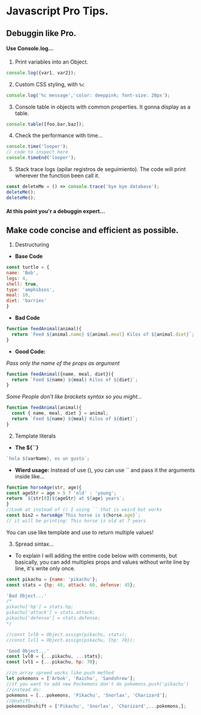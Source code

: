 # Javascript Pro Tips.

## Debuggin like Pro.

#### Use Console.log...

1. Print variables into an Object.
```js
console.log({var1, var2});
```
2. Custom CSS styling, with `%c`
```js
console.log('%c message','color: deeppink; font-size: 20px');
```
3. Console table in objects with common properties. It gonna display as a table.
```js
console.table([foo,bar,baz]);
```
4. Check the performance with time...
```js
console.time('looper');
// code to inspect here
console.timeEnd('looper');
```
5. Stack trace logs (apilar registros de seguimiento). The code will print wherever the function been call it.
```js
const deleteMe = () => console.trace('bye bye database');
deleteMe();
deleteMe();
```

#### At this point you'r a debuggin expert...

## Make code concise and efficient as possible.

1. Destructuring
  - **Base Code**
  ```js
const turtle = {
  name: 'Bob',
  legs: 4,
  shell: true,
  type: 'amphibios',
  meal: 10,
  diet: 'barries'
}
```  
  - **Bad Code**
```js
function feedAnimal(animal){
  return `Feed ${animal.name} ${animal.meal} Kilos of ${animal.diet}`;
}
```  
  - **Good Code:** 
  
_Pass only the name of the props as argument_

```js
function feedAnimal({name, meal, diet}){
  return `Feed ${name} ${meal} Kilos of ${diet}`;
}
```

_Some People don't like brackets syntax so you might..._
    
```js
function feedAnimal(animal){
  const { name, meal, diet } = animal;
  return `Feed ${name} ${meal} Kilos of ${diet}`;
}
```

2. Template literals

 - **The ${``}**
```js
`hola ${varName}, es un gusto`;
```
- **Wierd usage:** Instead of use (), you can use `` and pass it the arguments inside like...
```js
function horseAge(str, age){
const ageStr = age > 5 ? 'old' : 'young';
return `${str[0]}${ageStr} at ${age} years`;
}
//Look at instead of () I using `` that is weird but works
const bio2 = horseAge`This horse is ${horse.age}`;
// it will be printing: This horse is old at 7 years
```
You can use like template and use to return multiple values!

3. Spread sintax...

- To explain I will adding the entire code below with comments, but basically, you can add multiples props and values without write line by line, it's write only once.

```js
const pikachu = {name: 'pikachu'};
const stats = {hp: 40, attack: 60, defense: 45};

'Bad Object...'
/*
pikachu['hp'] = stats.hp;
pikachu['attack'] = stats.attack;
pikachu['defense'] = stats.defense;
*/

//const lvl0 = Object.assign(pikachu, stats);
//const lvl1 = Object.assign(pikachu, {hp: 70});

'Good Object...'
const lvl0 = {...pikachu, ...stats};
const lvl1 = {...pikachu, hp: 70};

//in array spreed works like push method
let pokemons = ['Arbok', 'Raichu', 'Sandshrew'];
//if you want to add new Pockemons don't do pokemons.push('pikachu')
//instead do:
pokemons = [...pokemons, 'Pikachu', 'Snorlax', 'Charizard'];
//Unshift...
pokemonsUnshift = ['Pikachu', 'Snorlax', 'Charizard',...pokemons,];
```


